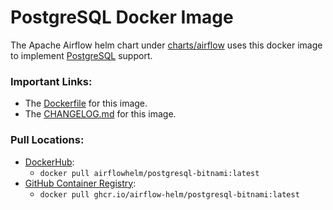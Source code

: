 # PostgreSQL Docker Image

The Apache Airflow helm chart under [charts/airflow](https://github.com/airflow-helm/charts/tree/main/charts/airflow) uses this docker image to implement [PostgreSQL](https://www.postgresql.org/) support.

### Important Links:
- The [Dockerfile](https://github.com/airflow-helm/charts/blob/main/images/postgresql-bitnami/11/alpine/Dockerfile) for this image.
- The [CHANGELOG.md](https://github.com/airflow-helm/charts/blob/main/images/postgresql-bitnami/11/alpine/CHANGELOG.md) for this image.

### Pull Locations:
- [DockerHub](https://hub.docker.com/r/airflowhelm/postgresql-bitnami):
  - `docker pull airflowhelm/postgresql-bitnami:latest`
- [GitHub Container Registry](http://ghcr.io/airflow-helm/postgresql-bitnami):
  - `docker pull ghcr.io/airflow-helm/postgresql-bitnami:latest`
